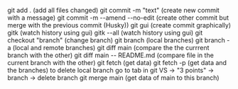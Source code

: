 git add . (add all files changed)
git commit -m "text" (create new commit with a message)
git commit -m --amend --no-edit (create other commit but merge with the previous commit (Husky))
git gui (create commit graphically)
gitk (watch history using gui)
gitk --all (watch history using gui)
git checkout "branch" (change branch)
git branch (local branches)
git branch -a (local and remote branches)
git diff main (compare the the currrent branch with the other)
git diff main -- README.md (compare file in the current branch with the other)
git fetch (get data)
git fetch -p (get data and the branches)
to delete local branch go to tab in git VS -> "3 points" -> branch -> delete branch
git merge main (get data of main to this branch)
